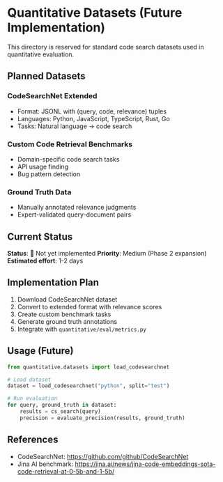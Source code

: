 # Quantitative Datasets (Future Implementation)

This directory is reserved for standard code search datasets used in quantitative evaluation.

## Planned Datasets

### CodeSearchNet Extended
- Format: JSONL with (query, code, relevance) tuples
- Languages: Python, JavaScript, TypeScript, Rust, Go
- Tasks: Natural language → code search

### Custom Code Retrieval Benchmarks
- Domain-specific code search tasks
- API usage finding
- Bug pattern detection

### Ground Truth Data
- Manually annotated relevance judgments
- Expert-validated query-document pairs

## Current Status

**Status**: 📅 Not yet implemented
**Priority**: Medium (Phase 2 expansion)
**Estimated effort**: 1-2 days

## Implementation Plan

1. Download CodeSearchNet dataset
2. Convert to extended format with relevance scores
3. Create custom benchmark tasks
4. Generate ground truth annotations
5. Integrate with `quantitative/eval/metrics.py`

## Usage (Future)

```python
from quantitative.datasets import load_codesearchnet

# Load dataset
dataset = load_codesearchnet("python", split="test")

# Run evaluation
for query, ground_truth in dataset:
    results = cs_search(query)
    precision = evaluate_precision(results, ground_truth)
```

## References

- CodeSearchNet: https://github.com/github/CodeSearchNet
- Jina AI benchmark: https://jina.ai/news/jina-code-embeddings-sota-code-retrieval-at-0-5b-and-1-5b/
